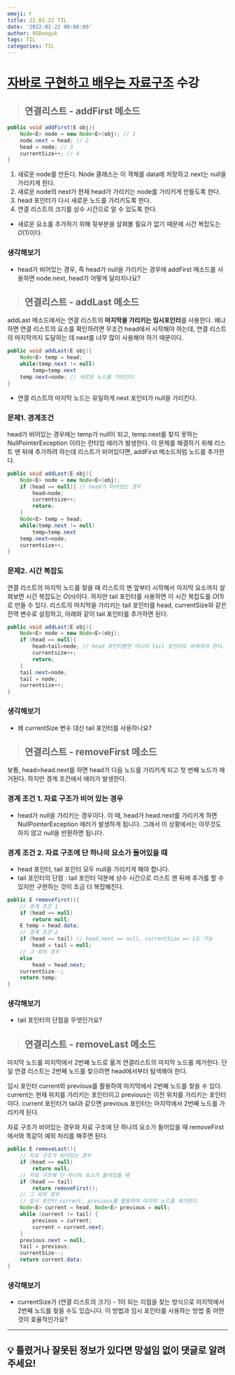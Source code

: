 ```yaml
---
emoji: ❗
title: 22.01.22 TIL
date: '2022-01-22 00:00:00'
author: 95Donguk
tags: TIL
categories: TIL
---
```


# [자바로 구현하고 배우는 자료구조](https://www.boostcourse.org/cs204) 수강

> ## 연결리스트 - addFirst 메소드

```java
public void addFirst(E obj){
	Node<E> node = new Node<E>(obj); // 1
	node.next = head; // 2
	head = node; // 3
	currentSize++; // 4
}
```
1. 새로운 node를 만든다. Node 클래스는 이 객체를 data에 저장하고 next는 null을 가리키게 한다.
2. 새로운 node의 next가 현재 head가 가리키는 node를 가리키게 만들도록 한다.
3. head 포인터가 다시 새로운 노드를 가리키도록 한다.
4. 연결 리스트의 크기를 상수 시간으로 알 수 있도록 한다.
* 새로운 요소를 추가하기 위해 뒷부분을 살펴볼 필요가 없기 때문에 시간 복잡도는 $O(1)$이다.

### 생각해보기
* head가 비어있는 경우, 즉 head가 null을 가리키는 경우에 addFirst 메소드를 사용하면 node.next, head가 어떻게 달라지나요?

> ## 연결리스트 - addLast 메소드

addLast 메소드에서는 연결 리스트의 **마지막을 가리키는 임시포인터**를 사용한다. 왜냐하면 연결 리스트의 요소를 확인하려면 무조건 head에서 시작해야 하는데, 연결 리스트의 마지막까지 도달하는 데 next를 너무 많이 사용해야 하기 때문이다.
```java
public void addLast(E obj){
	Node<E> temp = head;
	while(temp.next != null)
		temp=temp.next
	temp.next=node; // 새로운 노드를 가리킨다.
}
```
* 연결 리스트의 마지막 노드는 유일하게 next 포인터가 null을 가리킨다.

### 문제1. 경계조건
head가 비어있는 경우에는 temp가 null이 되고, temp.next를 찾지 못하는 NullPointerException 이라는 런타임 에러가 발생한다. 이 문제를 해결하기 위해 리스트 맨 뒤에 추가하려 하는데 리스트가 비어있다면, addFirst 메소드처럼 노드를 추가한다.
```java
public void addLast(E obj){
	Node<E> node = new Node<E>(obj);
	if (head == null){ // head가 비어있는 경우
		head=node;
		currentsize++;
		return;
	}
	Node<E> temp = head;
	while(temp.next != null)
		temp=temp.next
	temp.next=node;
	currentsize++;
}
```

### 문제2. 시간 복잡도
연결 리스트의 마지막 노드를 찾을 때 리스트의 맨 앞부터 시작해서 마지막 요소까지 살펴보면 시간 복잡도는 $O(n)$이다. 하지만 tail 포인터를 사용하면 이 시간 복잡도를  $O(1)$로 만들 수 있다. 리스트의 마지막을 가리키는 tail 포인터를 head, currentSize와 같은 전역 변수로 설정하고, 아래와 같이 tail 포인터를 추가하면 된다.
```java
public void addLast(E obj){
	Node<E> node = new Node<E>(obj);
	if (head == null){
		head=tail=node; // head 포인터뿐만 아니라 tail 포인터도 바꿔줘야 한다.
		currentsize++;
		return;
	}
	tail.next=node;
	tail = node;
	currentsize++;
}
```

### 생각해보기
* 왜 currentSize 변수 대신 tail 포인터를 사용하나요?

> ## 연결리스트 - removeFirst 메소드

보통, head=head.next를 하면 head가 다음 노드를 가리키게 되고 첫 번째 노드가 제거된다. 하지만 경계 조건에서 에러가 발생한다.

### 경계 조건 1. 자료 구조가 비어 있는 경우
* head가 null을 가리키는 경우이다. 이 때, head가 head.next를 가리키게 하면 NullPointerException 에러가 발생하게 됩니다. 그래서 이 상황에서는 아무것도 하지 않고 null을 반환하면 됩니다.

### 경계 조건 2. 자료 구조에 단 하나의 요소가 들어있을 때
* head 포인터, tail 포인터 모두 null을 가리키게 해야 합니다.
* tail 포인터의 단점 : tail 포인터 덕분에 상수 시간으로 리스트 맨 뒤에 추가를 할 수 있지만 구현하는 것이 조금 더 복잡해진다.

```java
public E removefirst(){
	// 경계 조건 1
	if (head == null)
		return null;
	E temp = head.data;
	// 경계 조건 2
	if (head == tail) // head.next == null, currentSize == 1도 가능
		head = tail = null;
	// 그 외의 경우
	else
		head = head.next;
	currentSize--;
	return temp;
}
```

### 생각해보기
* tail 포인터의 단점을 무엇인가요?

> ## 연결리스트 - removeLast 메소드

마지막 노드를 마지막에서 2번째 노드로 옮겨 연결리스트의 마지막 노드를 제거한다. 단일 연결 리스트는 2번째 노드를 찾으려면 head에서부터 탐색해야 한다.

임시 포인터 current와 previous를 활용하여 마지막에서 2번째 노드를 찾을 수 있다. current는 현재 위치를 가리키는 포인터이고 previous는 이전 위치를 가리키는 포인터이다. current 포인터가 tail과 같으면 previous 포인터는 마지막에서 2번째 노드를 가리키게 된다.

자료 구조가 비어있는 경우와 자료 구조에 단 하나의 요소가 들어있을 때 removeFirst에서와 똑같이 예외 처리를 해주면 된다.

```java
public E removeLast(){
	// 자료 구조가 비어있는 경우
	if (head == null)
		return null;
	// 자료 구조에 단 하나의 요소가 들어있을 때
	if (head == tail)
		return removeFirst();
	// 그 외의 경우
	// 임시 포인터 current, previous를 활용하여 마지막 노드를 제거한다.
	Node<E> current = head, Node<E> previous = null;
	while (current != tail) {
		previous = current;
		current = current.next;
	}
	previous.next = null;
	tail = previous;
	currentSize--;
	return current.data;
}
```

### 생각해보기
* currentSize가 (연결 리스트의 크기) - 1이 되는 지점을 찾는 방식으로 마지막에서 2번째 노드를 찾을 수도 있습니다. 이 방법과 임시 포인터를 사용하는 방법 중 어떤 것이 효율적인가요?

***
## 💡 틀렸거나 잘못된 정보가 있다면 망설임 없이 댓글로 알려주세요!

